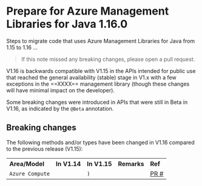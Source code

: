 # Prepare for Azure Management Libraries for Java 1.16.0 #

Steps to migrate code that uses Azure Management Libraries for Java from 1.15 to 1.16 ...

> If this note missed any breaking changes, please open a pull request.


V1.16 is backwards compatible with V1.15 in the APIs intended for public use that reached the general availability (stable) stage in V1.x with a few exceptions in the ==XXXX== management library (though these changes will have minimal impact on the developer). 

Some breaking changes were introduced in APIs that were still in Beta in V1.16, as indicated by the `@Beta` annotation.


## Breaking changes

The following methods and/or types have been changed in V1.16 compared to the previous release (V1.15):

<table>
  <tr>
    <th align=left>Area/Model</th>
    <th align=left>In V1.14</th>
    <th align=left>In V1.15</th>
    <th align=left>Remarks</th>
    <th align=left>Ref</th>
  </tr>
  <tr>
    <td><code>Azure Compute</code></td>
    <td><code></code></td>
    <td><code>)</code></td>
    <td></td>
    <td><a href="https://github.com/Azure/azure-libraries-for-java">PR #</a></td>
  </tr>
</table>

